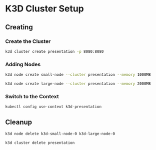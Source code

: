 # K3D Cluster Setup

## Creating
### Create the Cluster
```bash
k3d cluster create presentation -p 8080:8080
```

### Adding Nodes
```bash
k3d node create small-node --cluster presentation --memory 1000MB

k3d node create large-node --cluster presentation --memory 2000MB
```

### Switch to the Context
```bash
kubectl config use-context k3d-presentation
```

## Cleanup

```bash
k3d node delete k3d-small-node-0 k3d-large-node-0 

k3d cluster delete presentation
```